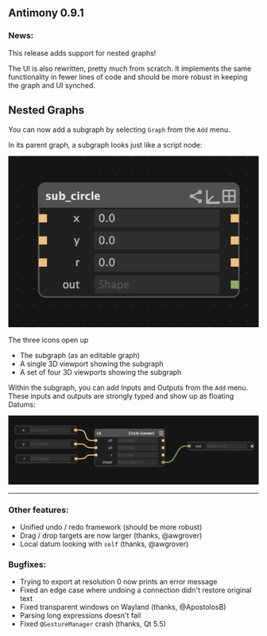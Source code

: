 Antimony 0.9.1
--------------

### News:
This release adds support for nested graphs!

The UI is also rewritten, pretty much from scratch.  It implements the same
functionality in fewer lines of code and should be more robust in keeping the
graph and UI synched.

## Nested Graphs
You can now add a subgraph by selecting `Graph` from the `Add` menu.

In its parent graph, a subgraph looks just like a script node:

![Subgraph from parent](/doc/imgs/sub_outside.png?raw=true)

The three icons open up
- The subgraph (as an editable graph)
- A single 3D viewport showing the subgraph
- A set of four 3D viewports showing the subgraph

Within the subgraph, you can add Inputs and Outputs from the `Add` menu.
These inputs and outputs are strongly typed and show up as floating Datums:

![Subgraph from parent](/doc/imgs/sub_inside.png?raw=true)

--------------------------------------------------------------------------------

### Other features:
- Unified undo / redo framework (should be more robust)
- Drag / drop targets are now larger (thanks, @awgrover)
- Local datum looking with `self` (thanks, @awgrover)

### Bugfixes:
- Trying to export at resolution 0 now prints an error message
- Fixed an edge case where undoing a connection didn't restore original text
- Fixed transparent windows on Wayland (thanks, @ApostolosB)
- Parsing long expressions doesn't fail
- Fixed `QGestureManager` crash (thanks, Qt 5.5)
